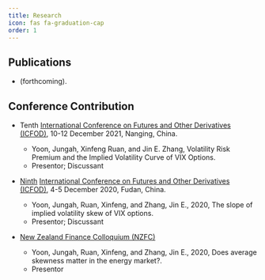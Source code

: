 ```yaml
---
title: Research
icon: fas fa-graduation-cap
order: 1
---
```


## Publications
- (forthcoming).

## Conference Contribution
- Tenth [International Conference on Futures and Other Derivatives (ICFOD)](http://icfod.org/), 10-12 December 2021, Nanging, China.
  - Yoon, Jungah, Xinfeng Ruan, and Jin E. Zhang, Volatility Risk Premium and the Implied Volatility Curve of VIX Options.
  - Presentor; Discussant

- [Ninth](http://icfod.org/nd.jsp?id=50#_np=2_3) [International Conference on Futures and Other Derivatives (ICFOD)](http://icfod.org/), 4-5 December 2020, Fudan, China.
  - Yoon, Jungah, Ruan, Xinfeng, and Zhang, Jin E., 2020, The slope of implied volatility skew of VIX options. 
  - Presentor; Discussant

- [New Zealand Finance Colloquium (NZFC)](https://www.nzfc.ac.nz/)
  - Yoon, Jungah, Ruan, Xinfeng, and Zhang, Jin E., 2020, Does average skewness matter in the energy market?.
  - Presentor


